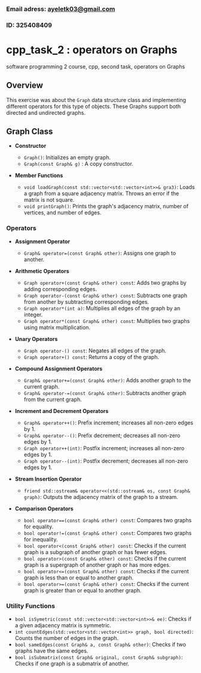 ### Email adress: ayeletk03@gmail.com
### ID: 325408409


# cpp_task_2 : operators on Graphs
software programming 2 course, cpp, second task, operators on Graphs

## Overview
This exercise was about the `Graph` data structure class and implementing different operators for this type of objects. These Graphs support both directed and undirected graphs.

## Graph Class
- **Constructor**
  - `Graph()`: Initializes an empty graph.
  - `Graph(const Graph& g)` : A copy constructor.

- **Member Functions**
  - `void loadGraph(const std::vector<std::vector<int>>& gra3)`: Loads a graph from a square adjacency matrix. Throws an error if the matrix is not square.
  - `void printGraph()`: Prints the graph's adjacency matrix, number of vertices, and number of edges.

### Operators

- **Assignment Operator**
  - `Graph& operator=(const Graph& other)`: Assigns one graph to another.

- **Arithmetic Operators**
  - `Graph operator+(const Graph& other) const`: Adds two graphs by adding corresponding edges.
  - `Graph operator-(const Graph& other) const`: Subtracts one graph from another by subtracting corresponding edges.
  - `Graph operator*(int a)`: Multiplies all edges of the graph by an integer.
  - `Graph operator*(const Graph& other) const`: Multiplies two graphs using matrix multiplication.

- **Unary Operators**
  - `Graph operator-() const`: Negates all edges of the graph.
  - `Graph operator+() const`: Returns a copy of the graph.

- **Compound Assignment Operators**
  - `Graph& operator+=(const Graph& other)`: Adds another graph to the current graph.
  - `Graph& operator-=(const Graph& other)`: Subtracts another graph from the current graph.

- **Increment and Decrement Operators**
  - `Graph& operator++()`: Prefix increment; increases all non-zero edges by 1.
  - `Graph& operator--()`: Prefix decrement; decreases all non-zero edges by 1.
  - `Graph operator++(int)`: Postfix increment; increases all non-zero edges by 1.
  - `Graph operator--(int)`: Postfix decrement; decreases all non-zero edges by 1.

- **Stream Insertion Operator**
  - `friend std::ostream& operator<<(std::ostream& os, const Graph& graph)`: Outputs the adjacency matrix of the graph to a stream.


- **Comparison Operators**
  - `bool operator==(const Graph& other) const`: Compares two graphs for equality.
  - `bool operator!=(const Graph& other) const`: Compares two graphs for inequality.
  - `bool operator<(const Graph& other) const`: Checks if the current graph is a subgraph of another graph or has fewer edges.
  - `bool operator>(const Graph& other) const`: Checks if the current graph is a supergraph of another graph or has more edges.
  - `bool operator<=(const Graph& other) const`: Checks if the current graph is less than or equal to another graph.
  - `bool operator>=(const Graph& other) const`: Checks if the current graph is greater than or equal to another graph.


### Utility Functions
- `bool isSymetric(const std::vector<std::vector<int>>& ee)`: Checks if a given adjacency matrix is symmetric.
- `int countEdges(std::vector<std::vector<int>> graph, bool directed)`: Counts the number of edges in the graph.
- `bool sameEdges(const Graph& a, const Graph& other)`: Checks if two graphs have the same edges.
- `bool isSubmatrix(const Graph& original, const Graph& subgraph)`: Checks if one graph is a submatrix of another.


